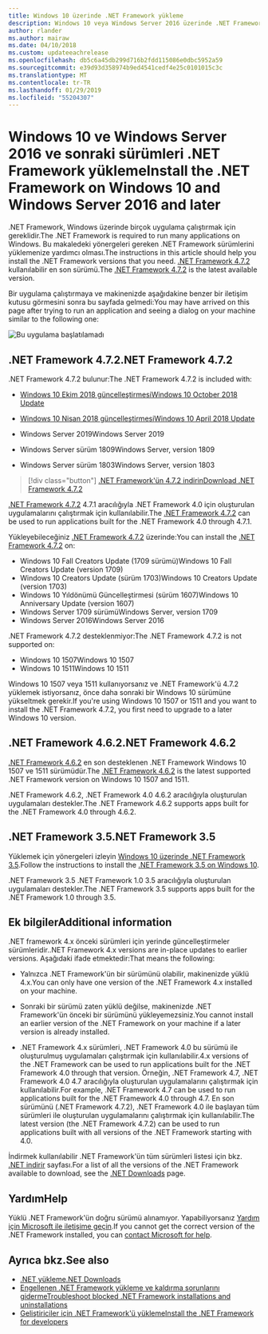 ```yaml
---
title: Windows 10 üzerinde .NET Framework yükleme
description: Windows 10 veya Windows Server 2016 üzerinde .NET Framework'ü yüklemeyi öğrenin.
author: rlander
ms.author: mairaw
ms.date: 04/10/2018
ms.custom: updateeachrelease
ms.openlocfilehash: db5c6a45db299d716b2fdd115086e0dbc5952a59
ms.sourcegitcommit: e39d93d358974b9ed4541cedf4e25c0101015c3c
ms.translationtype: MT
ms.contentlocale: tr-TR
ms.lasthandoff: 01/29/2019
ms.locfileid: "55204307"
---
```

# <a name="install-the-net-framework-on-windows-10-and-windows-server-2016-and-later"></a><span data-ttu-id="d3430-103">Windows 10 ve Windows Server 2016 ve sonraki sürümleri .NET Framework yükleme</span><span class="sxs-lookup"><span data-stu-id="d3430-103">Install the .NET Framework on Windows 10 and Windows Server 2016 and later</span></span>

<span data-ttu-id="d3430-104">.NET Framework, Windows üzerinde birçok uygulama çalıştırmak için gereklidir.</span><span class="sxs-lookup"><span data-stu-id="d3430-104">The .NET Framework is required to run many applications on Windows.</span></span> <span data-ttu-id="d3430-105">Bu makaledeki yönergeleri gereken .NET Framework sürümlerini yüklemenize yardımcı olması.</span><span class="sxs-lookup"><span data-stu-id="d3430-105">The instructions in this article should help you install the .NET Framework versions that you need.</span></span> <span data-ttu-id="d3430-106">[.NET Framework 4.7.2](https://dotnet.microsoft.com/download/dotnet-framework-runtime/net472) kullanılabilir en son sürümü.</span><span class="sxs-lookup"><span data-stu-id="d3430-106">The [.NET Framework 4.7.2](https://dotnet.microsoft.com/download/dotnet-framework-runtime/net472) is the latest available version.</span></span>

<span data-ttu-id="d3430-107">Bir uygulama çalıştırmaya ve makinenizde aşağıdakine benzer bir iletişim kutusu görmesini sonra bu sayfada gelmedi:</span><span class="sxs-lookup"><span data-stu-id="d3430-107">You may have arrived on this page after trying to run an application and seeing a dialog on your machine similar to the following one:</span></span>

![Bu uygulama başlatılamadı](./media/this-application-could-not-be-started.png)

## <a name="net-framework-472"></a><span data-ttu-id="d3430-109">.NET Framework 4.7.2</span><span class="sxs-lookup"><span data-stu-id="d3430-109">.NET Framework 4.7.2</span></span>

<span data-ttu-id="d3430-110">.NET Framework 4.7.2 bulunur:</span><span class="sxs-lookup"><span data-stu-id="d3430-110">The .NET Framework 4.7.2 is included with:</span></span>

* [<span data-ttu-id="d3430-111">Windows 10 Ekim 2018 güncelleştirmesi</span><span class="sxs-lookup"><span data-stu-id="d3430-111">Windows 10 October 2018 Update</span></span>](https://support.microsoft.com/help/4028685/windows-10-get-the-update)

* [<span data-ttu-id="d3430-112">Windows 10 Nisan 2018 güncelleştirmesi</span><span class="sxs-lookup"><span data-stu-id="d3430-112">Windows 10 April 2018 Update</span></span>](https://www.microsoft.com/software-download/windows10)

* <span data-ttu-id="d3430-113">Windows Server 2019</span><span class="sxs-lookup"><span data-stu-id="d3430-113">Windows Server 2019</span></span>

* <span data-ttu-id="d3430-114">Windows Server sürüm 1809</span><span class="sxs-lookup"><span data-stu-id="d3430-114">Windows Server, version 1809</span></span>

* <span data-ttu-id="d3430-115">Windows Server sürüm 1803</span><span class="sxs-lookup"><span data-stu-id="d3430-115">Windows Server, version 1803</span></span>

> [!div class="button"]
> [<span data-ttu-id="d3430-116">.NET Framework'ün 4.7.2 indirin</span><span class="sxs-lookup"><span data-stu-id="d3430-116">Download .NET Framework 4.7.2</span></span>](https://dotnet.microsoft.com/download/dotnet-framework-runtime/net472)

<span data-ttu-id="d3430-117">[.NET Framework 4.7.2](https://dotnet.microsoft.com/download/dotnet-framework-runtime/net472) 4.7.1 aracılığıyla .NET Framework 4.0 için oluşturulan uygulamalarını çalıştırmak için kullanılabilir.</span><span class="sxs-lookup"><span data-stu-id="d3430-117">The [.NET Framework 4.7.2](https://dotnet.microsoft.com/download/dotnet-framework-runtime/net472) can be used to run applications built for the .NET Framework 4.0 through 4.7.1.</span></span>

<span data-ttu-id="d3430-118">Yükleyebileceğiniz [.NET Framework 4.7.2](https://dotnet.microsoft.com/download/dotnet-framework-runtime/net472) üzerinde:</span><span class="sxs-lookup"><span data-stu-id="d3430-118">You can install the [.NET Framework 4.7.2](https://dotnet.microsoft.com/download/dotnet-framework-runtime/net472) on:</span></span>

* <span data-ttu-id="d3430-119">Windows 10 Fall Creators Update (1709 sürümü)</span><span class="sxs-lookup"><span data-stu-id="d3430-119">Windows 10 Fall Creators Update (version 1709)</span></span>
* <span data-ttu-id="d3430-120">Windows 10 Creators Update (sürüm 1703)</span><span class="sxs-lookup"><span data-stu-id="d3430-120">Windows 10 Creators Update (version 1703)</span></span>
* <span data-ttu-id="d3430-121">Windows 10 Yıldönümü Güncelleştirmesi (sürüm 1607)</span><span class="sxs-lookup"><span data-stu-id="d3430-121">Windows 10 Anniversary Update (version 1607)</span></span>
* <span data-ttu-id="d3430-122">Windows Server 1709 sürümü</span><span class="sxs-lookup"><span data-stu-id="d3430-122">Windows Server, version 1709</span></span>
* <span data-ttu-id="d3430-123">Windows Server 2016</span><span class="sxs-lookup"><span data-stu-id="d3430-123">Windows Server 2016</span></span>

<span data-ttu-id="d3430-124">.NET Framework 4.7.2 desteklenmiyor:</span><span class="sxs-lookup"><span data-stu-id="d3430-124">The .NET Framework 4.7.2 is not supported on:</span></span>

* <span data-ttu-id="d3430-125">Windows 10 1507</span><span class="sxs-lookup"><span data-stu-id="d3430-125">Windows 10 1507</span></span>
* <span data-ttu-id="d3430-126">Windows 10 1511</span><span class="sxs-lookup"><span data-stu-id="d3430-126">Windows 10 1511</span></span>

<span data-ttu-id="d3430-127">Windows 10 1507 veya 1511 kullanıyorsanız ve .NET Framework'ü 4.7.2 yüklemek istiyorsanız, önce daha sonraki bir Windows 10 sürümüne yükseltmek gerekir.</span><span class="sxs-lookup"><span data-stu-id="d3430-127">If you're using Windows 10 1507 or 1511 and you want to install the .NET Framework 4.7.2, you first need to upgrade to a later Windows 10 version.</span></span>

## <a name="net-framework-462"></a><span data-ttu-id="d3430-128">.NET Framework 4.6.2</span><span class="sxs-lookup"><span data-stu-id="d3430-128">.NET Framework 4.6.2</span></span>

<span data-ttu-id="d3430-129">[.NET Framework 4.6.2](https://www.microsoft.com/en-us/download/details.aspx?id=53345) en son desteklenen .NET Framework Windows 10 1507 ve 1511 sürümüdür.</span><span class="sxs-lookup"><span data-stu-id="d3430-129">The [.NET Framework 4.6.2](https://www.microsoft.com/en-us/download/details.aspx?id=53345) is the latest supported .NET Framework version on Windows 10 1507 and 1511.</span></span>

<span data-ttu-id="d3430-130">.NET Framework 4.6.2, .NET Framework 4.0 4.6.2 aracılığıyla oluşturulan uygulamaları destekler.</span><span class="sxs-lookup"><span data-stu-id="d3430-130">The .NET Framework 4.6.2 supports apps built for the .NET Framework 4.0 through 4.6.2.</span></span>

## <a name="net-framework-35"></a><span data-ttu-id="d3430-131">.NET Framework 3.5</span><span class="sxs-lookup"><span data-stu-id="d3430-131">.NET Framework 3.5</span></span>

<span data-ttu-id="d3430-132">Yüklemek için yönergeleri izleyin [Windows 10 üzerinde .NET Framework 3.5](dotnet-35-windows-10.md).</span><span class="sxs-lookup"><span data-stu-id="d3430-132">Follow the instructions to install the [.NET Framework 3.5 on Windows 10](dotnet-35-windows-10.md).</span></span>

<span data-ttu-id="d3430-133">.NET Framework 3.5 .NET Framework 1.0 3.5 aracılığıyla oluşturulan uygulamaları destekler.</span><span class="sxs-lookup"><span data-stu-id="d3430-133">The .NET Framework 3.5 supports apps built for the .NET Framework 1.0 through 3.5.</span></span>

## <a name="additional-information"></a><span data-ttu-id="d3430-134">Ek bilgiler</span><span class="sxs-lookup"><span data-stu-id="d3430-134">Additional information</span></span>

<span data-ttu-id="d3430-135">.NET framework 4.x önceki sürümleri için yerinde güncelleştirmeler sürümleridir.</span><span class="sxs-lookup"><span data-stu-id="d3430-135">.NET Framework 4.x versions are in-place updates to earlier versions.</span></span> <span data-ttu-id="d3430-136">Aşağıdaki ifade etmektedir:</span><span class="sxs-lookup"><span data-stu-id="d3430-136">That means the following:</span></span>

- <span data-ttu-id="d3430-137">Yalnızca .NET Framework'ün bir sürümünü olabilir, makinenizde yüklü 4.x.</span><span class="sxs-lookup"><span data-stu-id="d3430-137">You can only have one version of the .NET Framework 4.x installed on your machine.</span></span>

- <span data-ttu-id="d3430-138">Sonraki bir sürümü zaten yüklü değilse, makinenizde .NET Framework'ün önceki bir sürümünü yükleyemezsiniz.</span><span class="sxs-lookup"><span data-stu-id="d3430-138">You cannot install an earlier version of the .NET Framework on your machine if a later version is already installed.</span></span>

- <span data-ttu-id="d3430-139">.NET Framework 4.x sürümleri, .NET Framework 4.0 bu sürümü ile oluşturulmuş uygulamaları çalıştırmak için kullanılabilir.</span><span class="sxs-lookup"><span data-stu-id="d3430-139">4.x versions of the .NET Framework can be used to run applications built for the .NET Framework 4.0 through that version.</span></span> <span data-ttu-id="d3430-140">Örneğin, .NET Framework 4.7, .NET Framework 4.0 4.7 aracılığıyla oluşturulan uygulamalarını çalıştırmak için kullanılabilir.</span><span class="sxs-lookup"><span data-stu-id="d3430-140">For example, .NET Framework 4.7 can be used to run applications built for the .NET Framework 4.0 through 4.7.</span></span> <span data-ttu-id="d3430-141">En son sürümünü (.NET Framework 4.7.2), .NET Framework 4.0 ile başlayan tüm sürümleri ile oluşturulan uygulamalarını çalıştırmak için kullanılabilir.</span><span class="sxs-lookup"><span data-stu-id="d3430-141">The latest version (the .NET Framework 4.7.2) can be used to run applications built with all versions of the .NET Framework starting with 4.0.</span></span>

<span data-ttu-id="d3430-142">İndirmek kullanılabilir .NET Framework'ün tüm sürümleri listesi için bkz. [.NET indirir](https://www.microsoft.com/net/download?utm_source=ms-docs&utm_medium=referral) sayfası.</span><span class="sxs-lookup"><span data-stu-id="d3430-142">For a list of all the versions of the .NET Framework available to download, see the [.NET Downloads](https://www.microsoft.com/net/download?utm_source=ms-docs&utm_medium=referral) page.</span></span>

## <a name="help"></a><span data-ttu-id="d3430-143">Yardım</span><span class="sxs-lookup"><span data-stu-id="d3430-143">Help</span></span>

<span data-ttu-id="d3430-144">Yüklü .NET Framework'ün doğru sürümü alınamıyor. Yapabiliyorsanız [Yardım için Microsoft ile iletişime geçin](mailto:dotnet-install-help@service.microsoft.com?subject=Install-Help).</span><span class="sxs-lookup"><span data-stu-id="d3430-144">If you cannot get the correct version of the .NET Framework installed, you can [contact Microsoft for help](mailto:dotnet-install-help@service.microsoft.com?subject=Install-Help).</span></span>

## <a name="see-also"></a><span data-ttu-id="d3430-145">Ayrıca bkz.</span><span class="sxs-lookup"><span data-stu-id="d3430-145">See also</span></span>

- [<span data-ttu-id="d3430-146">.NET yükleme</span><span class="sxs-lookup"><span data-stu-id="d3430-146">.NET Downloads</span></span>](https://www.microsoft.com/net/download?utm_source=ms-docs&utm_medium=referral)
- [<span data-ttu-id="d3430-147">Engellenen .NET Framework yükleme ve kaldırma sorunlarını giderme</span><span class="sxs-lookup"><span data-stu-id="d3430-147">Troubleshoot blocked .NET Framework installations and uninstallations</span></span>](troubleshoot-blocked-installations-and-uninstallations.md)
- [<span data-ttu-id="d3430-148">Geliştiriciler için .NET Framework'ü yükleme</span><span class="sxs-lookup"><span data-stu-id="d3430-148">Install the .NET Framework for developers</span></span>](guide-for-developers.md)
